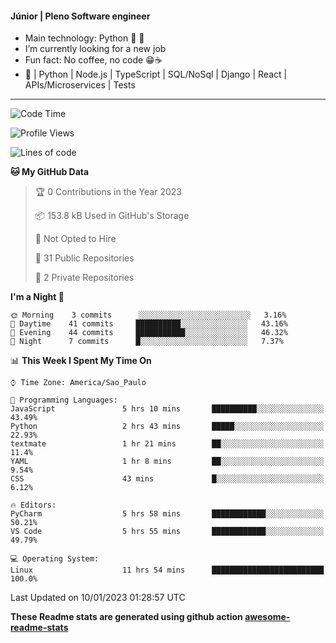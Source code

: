 #### Júnior | Pleno Software engineer 

- Main technology: Python 🐍 💖
- I’m currently looking for a new job
- Fun fact: No coffee, no code 😁☕
- 📖 | Python | Node.js | TypeScript | SQL/NoSql | Django | React | APIs/Microservices | Tests 
---
<!--START_SECTION:waka-->
![Code Time](http://img.shields.io/badge/Code%20Time-528%20hrs%2037%20mins-blue)

![Profile Views](http://img.shields.io/badge/Profile%20Views-0-blue)

![Lines of code](https://img.shields.io/badge/From%20Hello%20World%20I%27ve%20Written-335%20Thousand%20lines%20of%20code-blue)

**🐱 My GitHub Data** 

> 🏆 0 Contributions in the Year 2023
 > 
> 📦 153.8 kB Used in GitHub's Storage 
 > 
> 🚫 Not Opted to Hire
 > 
> 📜 31 Public Repositories 
 > 
> 🔑 2 Private Repositories  
 > 
**I'm a Night 🦉** 

```text
🌞 Morning    3 commits      ░░░░░░░░░░░░░░░░░░░░░░░░░   3.16% 
🌆 Daytime    41 commits     ██████████░░░░░░░░░░░░░░░   43.16% 
🌃 Evening    44 commits     ███████████░░░░░░░░░░░░░░   46.32% 
🌙 Night      7 commits      █░░░░░░░░░░░░░░░░░░░░░░░░   7.37%

```


📊 **This Week I Spent My Time On** 

```text
⌚︎ Time Zone: America/Sao_Paulo

💬 Programming Languages: 
JavaScript               5 hrs 10 mins       ██████████░░░░░░░░░░░░░░░   43.49% 
Python                   2 hrs 43 mins       █████░░░░░░░░░░░░░░░░░░░░   22.93% 
textmate                 1 hr 21 mins        ██░░░░░░░░░░░░░░░░░░░░░░░   11.4% 
YAML                     1 hr 8 mins         ██░░░░░░░░░░░░░░░░░░░░░░░   9.54% 
CSS                      43 mins             █░░░░░░░░░░░░░░░░░░░░░░░░   6.12%

🔥 Editors: 
PyCharm                  5 hrs 58 mins       ████████████░░░░░░░░░░░░░   50.21% 
VS Code                  5 hrs 55 mins       ████████████░░░░░░░░░░░░░   49.79%

💻 Operating System: 
Linux                    11 hrs 54 mins      █████████████████████████   100.0%

```


 Last Updated on 10/01/2023 01:28:57 UTC
<!--END_SECTION:waka-->

**These Readme stats are generated using github action [awesome-readme-stats](https://github.com/anmol098/waka-readme-stats)**
